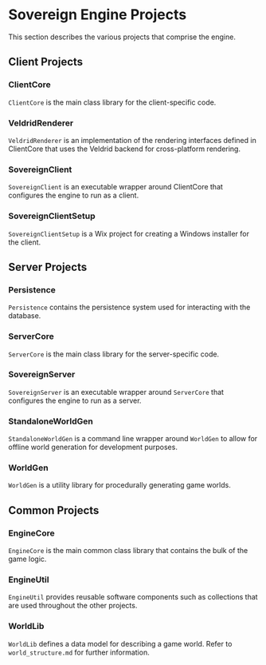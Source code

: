 Sovereign Engine Projects
=========================

This section describes the various projects that comprise the engine.

Client Projects
---------------

### ClientCore

`ClientCore` is the main class library for the client-specific code.

### VeldridRenderer

`VeldridRenderer` is an implementation of the rendering interfaces defined in
ClientCore that uses the Veldrid backend for cross-platform rendering.

### SovereignClient

`SovereignClient` is an executable wrapper around ClientCore that configures the
engine to run as a client.

### SovereignClientSetup

`SovereignClientSetup` is a Wix project for creating a Windows installer for
the client.

Server Projects
---------------

### Persistence

`Persistence` contains the persistence system used for interacting with the
database.

### ServerCore

`ServerCore` is the main class library for the server-specific code.

### SovereignServer

`SovereignServer` is an executable wrapper around `ServerCore` that configures the
engine to run as a server.

### StandaloneWorldGen

`StandaloneWorldGen` is a command line wrapper around `WorldGen` to allow for
offline world generation for development purposes.

### WorldGen

`WorldGen` is a utility library for procedurally generating game worlds.

Common Projects
---------------

### EngineCore

`EngineCore` is the main common class library that contains the bulk of the
game logic.

### EngineUtil

`EngineUtil` provides reusable software components such as collections that
are used throughout the other projects.

### WorldLib

`WorldLib` defines a data model for describing a game world. Refer to
`world_structure.md` for further information.

